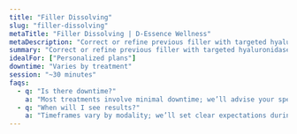 ```yaml
---
title: "Filler Dissolving"
slug: "filler-dissolving"
metaTitle: "Filler Dissolving | D-Essence Wellness"
metaDescription: "Correct or refine previous filler with targeted hyaluronidase."
summary: "Correct or refine previous filler with targeted hyaluronidase."
idealFor: ["Personalized plans"]
downtime: "Varies by treatment"
session: "~30 minutes"
faqs:
  - q: "Is there downtime?"
    a: "Most treatments involve minimal downtime; we’ll advise your specific case."
  - q: "When will I see results?"
    a: "Timeframes vary by modality; we’ll set clear expectations during consultation."
---
```

